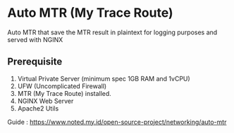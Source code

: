 # Auto MTR (My Trace Route)
Auto MTR that save the MTR result in plaintext for logging purposes and served with NGINX

## Prerequisite
1. Virtual Private Server (minimum spec 1GB RAM and 1vCPU)
2. UFW (Uncomplicated Firewall)
3. MTR (My Trace Route) installed.
4. NGINX Web Server
5. Apache2 Utils

Guide : https://www.noted.my.id/open-source-project/networking/auto-mtr